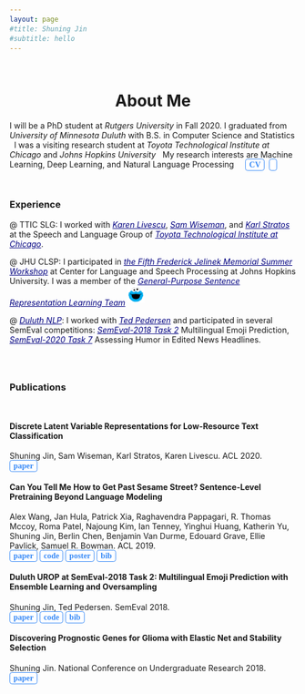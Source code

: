 ```yaml
---
layout: page
#title: Shuning Jin
#subtitle: hello
---
```


<!-- <link rel="stylesheet" href="https://cdnjs.cloudflare.com/ajax/libs/font-awesome/4.7.0/css/font-awesome.min.css">
<link rel="stylesheet" href="https://maxcdn.bootstrapcdn.com/bootstrap/3.3.7/css/bootstrap.min.css"> -->
<!-- <link rel="stylesheet" href="https://fonts.googleapis.com/icon?family=Material+Icons"> -->
<!-- <link rel="stylesheet" href="https://cdn.rawgit.com/jpswalsh/academicons/master/css/academicons.min.css"> -->


<style>
.button {
  font: bold 14px Palatino;
  text-decoration: none;
  background-color: #FFFFFF;
  color: #388af7;
  padding: 2px 6px 2px 6px;
  border-top: 1px solid #388af7;
  border-right: 1px solid  #388af7;
  border-bottom: 1px solid  #388af7;
  border-left: 1px solid  #388af7;
  border-radius:0.3em;
}
.link {
  border: none;
  color: #000080;
}
.button:hover {
  background-color: #388af7;
  color: #FFFFFF;
}
.zoom {
  transition: transform .2s;
}
.zoom:hover {
  transform: scale(1.2);
.bluetext {
  display: inline;
  color: #388af7;
}
</style>


<div style="height:1em"> </div>
<h1 style="text-align:center;">About Me</h1>

I will be a PhD student at *Rutgers University* in Fall 2020.
I graduated from *University of Minnesota Duluth* with B.S. in Computer Science and Statistics <i class="fa fa-paw">&nbsp;</i>
I was a visiting research student at *Toyota Technological Institute at Chicago* and *Johns Hopkins University* <i class="fa fa-paw">&nbsp;</i>
My research interests are Machine Learning, Deep Learning, and Natural Language Processing <i class="fa fa-paw">&nbsp;</i>
&nbsp; <a href="/file/CV_of_Shuning_Jin.pdf" class="button">CV</a>
&nbsp; <a href="https://github.com/shuningjin" class="button"><i class="fa fa-github" ></i></a>



<!-- &nbsp;  <a href="https://scholar.google.com/citations?hl=en&user=0Boc-2wAAAAJ" class="button"><i class="ai ai-google-scholar"></i></a> -->

<!--<span style="font-family:STKaiti;font-weight:bold;">  </span>. -->
<!-- https://ttic.uchicago.edu/~klivescu/SLATTIC/-->
<!-- <span class="bluetext">@ TTIC SLG</span>: -->


<div style="height:1em"> </div>

### Experience

@ TTIC SLG: I worked with
<a href="https://ttic.uchicago.edu/~klivescu/" class="link">*Karen Livescu*</a>,
<a href="https://swiseman.github.io" class="link">*Sam Wiseman*</a>, and
<a href="http://karlstratos.com" class="link">*Karl Stratos*</a>
at the Speech and Language Group of
<a href="https://www.ttic.edu" class="link">*Toyota Technological Institute at Chicago*</a>.


@ JHU CLSP: I participated in
<a href="https://www.clsp.jhu.edu/workshops/18-workshop/" class="link">*the Fifth Frederick Jelinek Memorial Summer Workshop*</a>
at Center for Language and Speech Processing at Johns Hopkins University. I was a member of the
<a href="https://jsalt18-sentence-repl.github.io" class="link">*General-Purpose Sentence Representation Learning Team*</a>
[<img src="/img/cookie_monster.png" alt="cookie monster" style="height:30px;margin-bottom:5px;" class="zoom">](/img/group.jpg)

@ <a href="https://www.d.umn.edu/~tpederse/group.html" class="link">*Duluth NLP*</a>: I worked with <a href="https://www.d.umn.edu/~tpederse/" class="link">*Ted Pedersen*</a>
and participated in several SemEval competitions:
<a href="https://competitions.codalab.org/competitions/17344" class="link">*SemEval-2018 Task 2*</a>
Multilingual Emoji Prediction,
<a href="https://competitions.codalab.org/competitions/20970" class="link">*SemEval-2020 Task 7*</a>
Assessing Humor in Edited News Headlines.


<div style="height:2em"> </div>

### Publications
<div style="height:1em"> </div>


#### Discrete Latent Variable Representations for Low-Resource Text Classification
Shuning Jin, Sam Wiseman, Karl Stratos, Karen Livescu. ACL 2020. <br>
<a href="https://arxiv.org/abs/2006.06226" class="button">paper</a>


#### Can You Tell Me How to Get Past Sesame Street? Sentence-Level Pretraining Beyond Language Modeling
Alex Wang, Jan Hula, Patrick Xia, Raghavendra Pappagari, R. Thomas Mccoy, Roma Patel, Najoung Kim, Ian Tenney, Yinghui Huang, Katherin Yu, Shuning Jin, Berlin Chen, Benjamin Van Durme, Edouard Grave, Ellie Pavlick, Samuel R. Bowman.
ACL 2019. <br>
<a href="https://arxiv.org/abs/1812.10860" class="button">paper</a>
<a href="https://github.com/nyu-mll/jiant/tree/bert-friends-exps" class="button">code</a>
<a href="/file/poster_wang19tell.pdf" class="button">poster</a>
<a href="https://www.aclweb.org/anthology/P19-1439.bib" class="button">bib</a>


#### Duluth UROP at SemEval-2018 Task 2: Multilingual Emoji Prediction with Ensemble Learning and Oversampling
Shuning Jin, Ted Pedersen. SemEval 2018. <br>
<a href="https://arxiv.org/abs/1805.10267" class="button">paper</a>
<a href="https://github.com/shuningjin/SemEval2018-Task2-EmojiDetection" class="button">code</a>
<a href="https://www.aclweb.org/anthology/S18-1077.bib" class="button">bib</a>


#### Discovering Prognostic Genes for Glioma with Elastic Net and Stability Selection
Shuning Jin. National Conference on Undergraduate Research 2018. <br>
<a href="https://www.ncurproceedings.org/ojs/index.php/NCUR2018/article/viewFile/2687/1396" class="button">paper</a>
